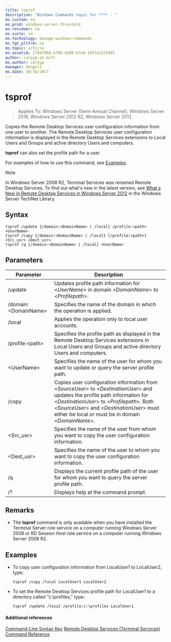 ```yaml
---
title: tsprof
description: "Windows Commands topic for **** - "
ms.custom: na
ms.prod: windows-server-threshold
ms.reviewer: na
ms.suite: na
ms.technology: manage-windows-commands
ms.tgt_pltfrm: na
ms.topic: article
ms.assetid: 27047868-b706-4208-b7e0-1437a2325dd3
author: coreyp-at-msft
ms.author: coreyp
manager: dongill
ms.date: 10/16/2017
---
```

# tsprof

>Applies To: Windows Server (Semi-Annual Channel), Windows Server 2016, Windows Server 2012 R2, Windows Server 2012

Copies the Remote Desktop Services user configuration information from one user to another.
The Remote Desktop Services user configuration information is displayed in the Remote Desktop Services extensions to Local Users and Groups and active directory Users and computers.

**tsprof** can also set the profile path for a user.

For examples of how to use this command, see [Examples](#BKMK_examples).

> [!NOTE]
> In Windows Server 2008 R2, Terminal Services was renamed Remote Desktop Services. To find out what's new in the latest version, see [What s New in Remote Desktop Services in Windows Server 2012](https://technet.microsoft.com/library/hh831527) in the Windows Server TechNet Library.

## Syntax
```
tsprof /update {/domain:<DomainName> | /local} /profile:<path> <UserName>
tsprof /copy {/domain:<DomainName> | /local} [/profile:<path>] <Src_usr> <Dest_usr>
tsprof /q {/domain:<DomainName> | /local} <UserName>
```

## Parameters
|Parameter|Description|
|-------|--------|
|/update|Updates profile path information for <*UserName*> in domain <*DomainName*> to <*Profilepath*>.|
|/domain:\<DomainName>|Specifies the name of the domain in which the operation is applied.|
|/local|Applies the operation only to local user accounts.|
|/profile:\<path>|Specifies the profile path as displayed in the Remote Desktop Services extensions in Local Users and Groups and active directory Users and computers.|
|\<UserName>|Specifies the name of the user for whom you want to update or query the server profile path.|
|/copy|Copies user configuration information from \<*SourceUser*> to \<*DestinationUser*> and updates the profile path information for \<*DestinationUser*> to \<*Profilepath*>. Both \<*SourceUser*> and \<*DestinationUser*> must either be local or must be in domain \<*DomainName*>.|
|\<Src_usr>|Specifies the name of the user from whom you want to copy the user configuration information.|
|\<Dest_usr>|Specifies the name of the user to whom you want to copy the user configuration information.|
|/q|Displays the current profile path of the user for whom you want to query the server profile path.|
|/?|Displays help at the command prompt.|

## Remarks
-   The **tsprof** command is only available when you have installed the Terminal Server role service on a computer running  Windows Server  2008  or RD Session Host role service on a computer running Windows Server 2008 R2.

## <a name="BKMK_examples"></a>Examples
-   To copy user configuration information from LocalUser1 to LocalUser2, type:
    ```
    tsprof /copy /local LocalUser1 LocalUser2
    ```
-   To set the Remote Desktop Services profile path for LocalUser1 to a directory called "c:\profiles," type:
    ```
    tsprof /update /local /profile:c:\profiles LocalUser1
    ```
#### Additional references
[Command-Line Syntax Key](command-line-syntax-key.md)
[Remote Desktop Services &#40;Terminal Services&#41; Command Reference](remote-desktop-services-terminal-services-command-reference.md)

